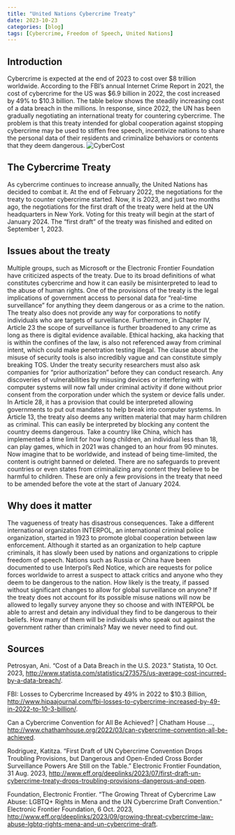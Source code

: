 ```yaml
---
title: "United Nations Cybercrime Treaty"
date: 2023-10-23
categories: [blog]
tags: [Cybercrime, Freedom of Speech, United Nations]
---
```

## Introduction
Cybercrime is expected at the end of 2023 to cost over $8 trillion worldwide. According to the FBI’s annual Internet Crime Report in 2021, the cost of cybercrime for the US was $6.9 billion in 2022, the cost increased by 49% to $10.3 billion. The table below shows the steadily increasing cost of a data breach in the millions. In response, since 2022, the UN has been gradually negotiating an international treaty for countering cybercrime. The problem is that this treaty intended for global cooperation against stopping cybercrime may be used to stiffen free speech, incentivize nations to share the personal data of their residents and criminalize behaviors or contents that they deem dangerous.
![CyberCost](https://ritcyberselfdefense.wordpress.com/wp-content/uploads/2023/10/image-5.png)

## The Cybercrime Treaty
As cybercrime continues to increase annually, the United Nations has decided to combat it. At the end of February 2022, the negotiations for the treaty to counter cybercrime started. Now, it is 2023, and just two months ago, the negotiations for the first draft of the treaty were held at the UN headquarters in New York. Voting for this treaty will begin at the start of January 2024. The “first draft” of the treaty was finished and edited on September 1, 2023.

## Issues about the treaty
Multiple groups, such as Microsoft or the Electronic Frontier Foundation have criticized aspects of the treaty. Due to its broad definitions of what constitutes cybercrime and how it can easily be misinterpreted to lead to the abuse of human rights. One of the provisions of the treaty is the legal implications of government access to personal data for “real-time surveillance” for anything they deem dangerous or as a crime to the nation. The treaty also does not provide any way for corporations to notify individuals who are targets of surveillance. Furthermore, in Chapter IV, Article 23 the scope of surveillance is further broadened to any crime as long as there is digital evidence available. Ethical hacking, aka hacking that is within the confines of the law, is also not referenced away from criminal intent, which could make penetration testing illegal. The clause about the misuse of security tools is also incredibly vague and can constitute simply breaking TOS. Under the treaty security researchers must also ask companies for “prior authorization” before they can conduct research. Any discoveries of vulnerabilities by misusing devices or interfering with computer systems will now fall under criminal activity if done without prior consent from the corporation under which the system or device falls under. In Article 28, it has a provision that could be interpreted allowing governments to put out mandates to help break into computer systems. In Article 13, the treaty also deems any written material that may harm children as criminal. This can easily be interpreted by blocking any content the country deems dangerous. Take a country like China, which has implemented a time limit for how long children, an individual less than 18, can play games, which in 2021 was changed to an hour from 90 minutes. Now imagine that to be worldwide, and instead of being time-limited, the content is outright banned or deleted. There are no safeguards to prevent countries or even states from criminalizing any content they believe to be harmful to children. These are only a few provisions in the treaty that need to be amended before the vote at the start of January 2024.

## Why does it matter
The vagueness of treaty has disastrous consequences. Take a different international organization INTERPOL, an international criminal police organization, started in 1923 to promote global cooperation between law enforcement. Although it started as an organization to help capture criminals, it has slowly been used by nations and organizations to cripple freedom of speech. Nations such as Russia or China have been documented to use Interpol’s Red Notice, which are requests for police forces worldwide to arrest a suspect to attack critics and anyone who they deem to be dangerous to the nation. How likely is the treaty, if passed without significant changes to allow for global surveillance on anyone? If the treaty does not account for its possible misuse nations will now be allowed to legally survey anyone they so choose and with INTERPOL be able to arrest and detain any individual they find to be dangerous to their beliefs. How many of them will be individuals who speak out against the government rather than criminals?
May we never need to find out.

## Sources
Petrosyan, Ani. “Cost of a Data Breach in the U.S. 2023.” Statista, 10 Oct. 2023, http://www.statista.com/statistics/273575/us-average-cost-incurred-by-a-data-breach/.

FBI: Losses to Cybercrime Increased by 49% in 2022 to $10.3 Billion, http://www.hipaajournal.com/fbi-losses-to-cybercrime-increased-by-49-in-2022-to-10-3-billion/.

Can a Cybercrime Convention for All Be Achieved? | Chatham House …, http://www.chathamhouse.org/2022/03/can-cybercrime-convention-all-be-achieved.

Rodriguez, Katitza. “First Draft of UN Cybercrime Convention Drops Troubling Provisions, but Dangerous and Open-Ended Cross Border Surveillance Powers Are Still on the Table.” Electronic Frontier Foundation, 31 Aug. 2023, http://www.eff.org/deeplinks/2023/07/first-draft-un-cybercrime-treaty-drops-troubling-provisions-dangerous-and-open.

Foundation, Electronic  Frontier. “The Growing Threat of Cybercrime Law Abuse: LGBTQ+ Rights in Mena and the UN Cybercrime Draft Convention.” Electronic Frontier Foundation, 6 Oct. 2023, http://www.eff.org/deeplinks/2023/09/growing-threat-cybercrime-law-abuse-lgbtq-rights-mena-and-un-cybercrime-draft.